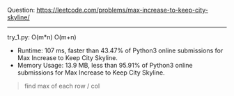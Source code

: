 Question: https://leetcode.com/problems/max-increase-to-keep-city-skyline/

---

try_1.py: O(m*n) O(m+n)

* Runtime: 107 ms, faster than 43.47% of Python3 online submissions for Max Increase to Keep City Skyline.
* Memory Usage: 13.9 MB, less than 95.91% of Python3 online submissions for Max Increase to Keep City Skyline.

> find max of each row / col
